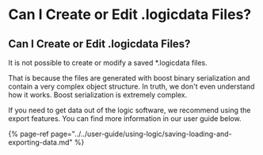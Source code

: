 # Can I Create or Edit .logicdata Files?

## Can I Create or Edit .logicdata Files?

It is not possible to create or modify a saved \*.logicdata files.

That is because the files are generated with boost binary serialization and contain a very complex object structure. In truth, we don't even understand how it works. Boost serialization is extremely complex.

If you need to get data out of the logic software, we recommend using the export features. You can find more information in our user guide below.

{% page-ref page="../../user-guide/using-logic/saving-loading-and-exporting-data.md" %}


